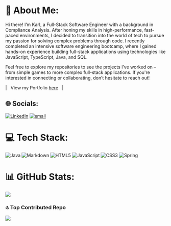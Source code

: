 # 💫 About Me:
Hi there! I’m Karl, a Full-Stack Software Engineer with a background in Compliance Analysis. After honing my skills in high-performance, fast-paced environments, I decided to transition into the world of tech to pursue my passion for solving complex problems through code. I recently completed an intensive software engineering bootcamp, where I gained hands-on experience building full-stack applications using technologies like JavaScript, TypeScript, Java, and SQL.<br>

Feel free to explore my repositories to see the projects I’ve worked on – from simple games to more complex full-stack applications. If you're interested in connecting or collaborating, don’t hesitate to reach out! <br>

| &nbsp;&nbsp;View my Portfolio [here](https://k-arl-c.github.io/web-project/)&nbsp;&nbsp;&nbsp;|&nbsp;&nbsp;&nbsp; </sub>



## 🌐 Socials:
[![LinkedIn](https://img.shields.io/badge/LinkedIn-%230077B5.svg?logo=linkedin&logoColor=white)](https://linkedin.com/in/https://www.linkedin.com/in/karl-campbell-9a1477253/) [![email](https://img.shields.io/badge/Email-D14836?logo=gmail&logoColor=white)](mailto:karlcampbell100@gmail.com) 

# 💻 Tech Stack:
![Java](https://img.shields.io/badge/java-%23ED8B00.svg?style=for-the-badge&logo=openjdk&logoColor=white) ![Markdown](https://img.shields.io/badge/markdown-%23000000.svg?style=for-the-badge&logo=markdown&logoColor=white) ![HTML5](https://img.shields.io/badge/html5-%23E34F26.svg?style=for-the-badge&logo=html5&logoColor=white) ![JavaScript](https://img.shields.io/badge/javascript-%23323330.svg?style=for-the-badge&logo=javascript&logoColor=%23F7DF1E) ![CSS3](https://img.shields.io/badge/css3-%231572B6.svg?style=for-the-badge&logo=css3&logoColor=white) ![Spring](https://img.shields.io/badge/spring-%236DB33F.svg?style=for-the-badge&logo=spring&logoColor=white)
# 📊 GitHub Stats:
![](https://github-readme-stats.vercel.app/api/top-langs/?username=k-arl-c&theme=dark&hide_border=false&include_all_commits=false&count_private=false&layout=compact)

### 🔝 Top Contributed Repo
![](https://github-contributor-stats.vercel.app/api?username=k-arl-c&limit=5&theme=dark&combine_all_yearly_contributions=true)

<!-- Proudly created with GPRM ( https://gprm.itsvg.in ) -->
